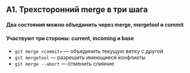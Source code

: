 ## A1. Трехсторонний merge в три шага
#### Два состояния можно объединить через merge, mergetool и commit
#### Участвуют три стороны: current, incoming и base
- `git merge <commit>` — объединить текущую ветку с другой
- `git mergetool` — разрешить имеющиеся конфликты
- `git merge --abort` — отменить слияние